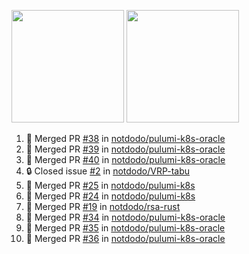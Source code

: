 <a href="https://github.com/notdodo"><img src="https://github-readme-stats.vercel.app/api?username=notdodo&count_private=true&theme=dark" height="180" /></a> <a href="https://github.com/notdodo"><img src="https://github-readme-stats.vercel.app/api/top-langs/?username=notdodo&langs_count=8&theme=dark&hide=tex,java,html,css&layout=compact" height="180" /></a>

<!--START_SECTION:activity-->
1. 🎉 Merged PR [#38](https://github.com/notdodo/pulumi-k8s-oracle/pull/38) in [notdodo/pulumi-k8s-oracle](https://github.com/notdodo/pulumi-k8s-oracle)
2. 🎉 Merged PR [#39](https://github.com/notdodo/pulumi-k8s-oracle/pull/39) in [notdodo/pulumi-k8s-oracle](https://github.com/notdodo/pulumi-k8s-oracle)
3. 🎉 Merged PR [#40](https://github.com/notdodo/pulumi-k8s-oracle/pull/40) in [notdodo/pulumi-k8s-oracle](https://github.com/notdodo/pulumi-k8s-oracle)
4. 🔒 Closed issue [#2](https://github.com/notdodo/VRP-tabu/issues/2) in [notdodo/VRP-tabu](https://github.com/notdodo/VRP-tabu)
5. 🎉 Merged PR [#25](https://github.com/notdodo/pulumi-k8s/pull/25) in [notdodo/pulumi-k8s](https://github.com/notdodo/pulumi-k8s)
6. 🎉 Merged PR [#24](https://github.com/notdodo/pulumi-k8s/pull/24) in [notdodo/pulumi-k8s](https://github.com/notdodo/pulumi-k8s)
7. 🎉 Merged PR [#19](https://github.com/notdodo/rsa-rust/pull/19) in [notdodo/rsa-rust](https://github.com/notdodo/rsa-rust)
8. 🎉 Merged PR [#34](https://github.com/notdodo/pulumi-k8s-oracle/pull/34) in [notdodo/pulumi-k8s-oracle](https://github.com/notdodo/pulumi-k8s-oracle)
9. 🎉 Merged PR [#35](https://github.com/notdodo/pulumi-k8s-oracle/pull/35) in [notdodo/pulumi-k8s-oracle](https://github.com/notdodo/pulumi-k8s-oracle)
10. 🎉 Merged PR [#36](https://github.com/notdodo/pulumi-k8s-oracle/pull/36) in [notdodo/pulumi-k8s-oracle](https://github.com/notdodo/pulumi-k8s-oracle)
<!--END_SECTION:activity-->

